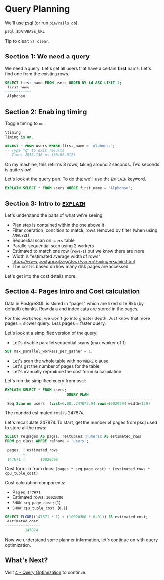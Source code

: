 # Query Planning

We'll use psql (or run `bin/rails db`).

```sql
psql $DATABASE_URL
```

Tip to clear: `\! clear`.

## Section 1: We need a query
We need a query. Let's get all users that have a certain **first** name. Let's find one from the existing rows.

```sql
SELECT first_name FROM users ORDER BY id ASC LIMIT 1;
 first_name
------------
 Alphonso
```

## Section 2: Enabling timing
Toggle timing to `on`.

```sql
\timing
Timing is on.
```

```sql
SELECT * FROM users WHERE first_name = 'Alphonso';
-- Type "q" to exit results
-- Time: 2012.136 ms (00:02.012)
```

On my machine, this returns 8 rows, taking around 2 seconds. Two seconds is quite slow!

Let's look at the query plan. To do that we'll use the `EXPLAIN` keyword.

```sql
EXPLAIN SELECT * FROM users WHERE first_name = 'Alphonso';
```

## Section 3: Intro to [`EXPLAIN`](https://www.postgresql.org/docs/current/using-explain.html)
Let's understand the parts of what we're seeing.

- Plan step is contained within the one above it
- Filter operation, condition to match, rows removed by filter (when using `ANALYZE`)
- Sequential scan on `users` table
- Parallel sequential scan using 2 workers
- Estimated to match one row (`rows=1`) but we know there are more
- Width is "estimated average width of rows" <https://www.postgresql.org/docs/current/using-explain.html>
- The cost is based on how many disk pages are accessed

Let's get into the cost details more.

## Section 4: Pages Intro and Cost calculation
Data in PostgreSQL is stored in "pages" which are fixed size 8kb (by default) chunks. Row data and index data are stored in the pages.

For this workshop, we won't go into greater depth. Just know that more pages = slower query. Less pages = faster query.

Let's look at a simplified version of the query:

- Let's disable parallel sequential scans (max worker of 1)

```sql
SET max_parallel_workers_per_gather = 1;
```

- Let's scan the whole table with no `WHERE` clause
- Let's get the number of pages for the table
- Let's manually reproduce the cost formula calculation

Let's run the simplified query from psql:
```sql
EXPLAIN SELECT * FROM users;
                            QUERY PLAN
-------------------------------------------------------------------
 Seq Scan on users  (cost=0.00..247873.94 rows=10020294 width=129)
```

The rounded estimated cost is 247874.

Let's recalculate 247874. To start, get the number of pages from psql used to store all the rows:
```sql
SELECT relpages AS pages, reltuples::numeric AS estimated_rows
FROM pg_class WHERE relname = 'users';

 pages  | estimated_rows
--------+----------------
 147671 |       10020300
```

Cost formula from docs:
`(pages * seq_page_cost) + (estimated_rows * cpu_tuple_cost)`

Cost calculation components:

- Pages: `147671`
- Estimated rows: `10020300`
- `SHOW seq_page_cost;` (`1`)
- `SHOW cpu_tuple_cost;` (`0.1`)


```sql
SELECT FLOOR((147671 * 1) + (10020300 * 0.01)) AS estimated_cost;
 estimated_cost
----------------
         247874
```

Now we understand some planner information, let's continue on with query optimization.

## What's Next?
Visit [4 - Query Optimization](/docs/workshop/4_query_optimization.md) to continue.
